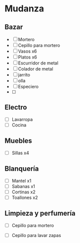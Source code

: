 
# Mudanza
## Bazar
- [ ] Mortero
- [ ] Cepillo para mortero
- [ ] Vasos x6
- [ ] Platos x6
- [ ] Escurridor de metal
- [ ] Colador de metal
- [ ] jarrito
- [ ] olla
- [ ] Especiero
- [ ] 
## Electro
- [ ] Lavarropa
- [ ] Cocina
## Muebles
- [ ] Sillas x4
## Blanquería
- [ ] Mantel x1
- [ ] Sabanas x1
- [ ] Cortinas x2
- [ ] Toallones x2
## Limpieza y perfumería
- [ ] Cepillo para mortero
- [ ] Cepillo para lavar zapas



